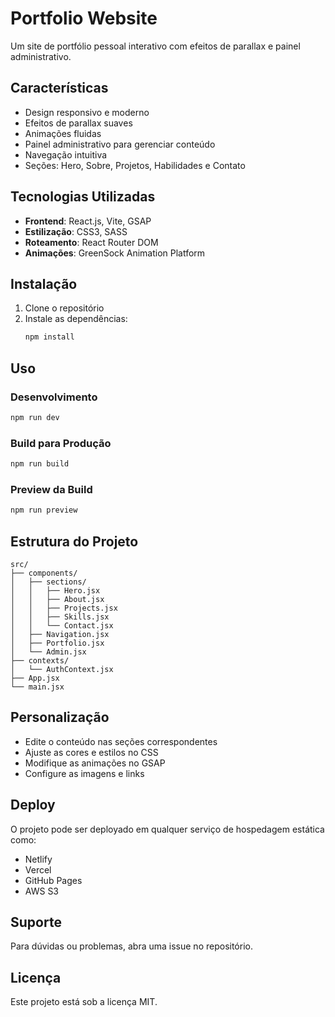 # Portfolio Website

Um site de portfólio pessoal interativo com efeitos de parallax e painel administrativo.

## Características

- Design responsivo e moderno
- Efeitos de parallax suaves
- Animações fluidas
- Painel administrativo para gerenciar conteúdo
- Navegação intuitiva
- Seções: Hero, Sobre, Projetos, Habilidades e Contato

## Tecnologias Utilizadas

- **Frontend**: React.js, Vite, GSAP
- **Estilização**: CSS3, SASS
- **Roteamento**: React Router DOM
- **Animações**: GreenSock Animation Platform

## Instalação

1. Clone o repositório
2. Instale as dependências:
   ```bash
   npm install
   ```

## Uso

### Desenvolvimento
```bash
npm run dev
```

### Build para Produção
```bash
npm run build
```

### Preview da Build
```bash
npm run preview
```

## Estrutura do Projeto

```
src/
├── components/
│   ├── sections/
│   │   ├── Hero.jsx
│   │   ├── About.jsx
│   │   ├── Projects.jsx
│   │   ├── Skills.jsx
│   │   └── Contact.jsx
│   ├── Navigation.jsx
│   ├── Portfolio.jsx
│   └── Admin.jsx
├── contexts/
│   └── AuthContext.jsx
├── App.jsx
└── main.jsx
```

## Personalização

- Edite o conteúdo nas seções correspondentes
- Ajuste as cores e estilos no CSS
- Modifique as animações no GSAP
- Configure as imagens e links

## Deploy

O projeto pode ser deployado em qualquer serviço de hospedagem estática como:
- Netlify
- Vercel
- GitHub Pages
- AWS S3

## Suporte

Para dúvidas ou problemas, abra uma issue no repositório.

## Licença

Este projeto está sob a licença MIT.

